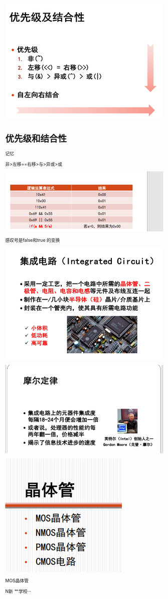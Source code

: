 ![image-20221023183005650](chapter7.assets/image-20221023183005650.png)

# 优先级和结合性

记忆

非>左移==右移>与>异或>或 

![image-20221023183204089](chapter7.assets/image-20221023183204089.png)

感叹号是false和true 的变换

![image-20221023183248856](chapter7.assets/image-20221023183248856.png)

![image-20221023183311975](chapter7.assets/image-20221023183311975.png)

![image-20221023183400095](chapter7.assets/image-20221023183400095.png)

MOS晶体管	

N新                                                            艹学校···